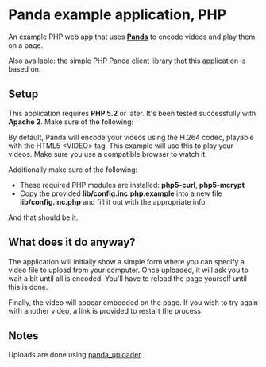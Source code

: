 Panda example application, PHP
==============================

An example PHP web app that uses [**Panda**](http://pandastream.com) to encode videos and play them on a page.

Also available: the simple [PHP Panda client library](http://github.com/newbamboo/panda_client_php) that this application is based on.


Setup
-----

This application requires **PHP 5.2** or later. It's been tested successfully with **Apache 2**. Make sure of the following:

By default, Panda will encode your videos using the H.264 codec, playable with the HTML5 &lt;VIDEO&gt; tag. This example will use this to play your videos. Make sure you use a compatible browser to watch it.

Additionally make sure of the following:

* These required PHP modules are installed: **php5-curl**, **php5-mcrypt**
* Copy the provided **lib/config.inc.php.example** into a new file **lib/config.inc.php** and fill it out with the appropriate info

And that should be it.


What does it do anyway?
-----------------------

The application will initially show a simple form where you can specify a video file to upload from your computer. Once uploaded, it will ask you to wait a bit until all is encoded. You'll have to reload the page yourself until this is done.

Finally, the video will appear embedded on the page. If you wish to try again with another video, a link is provided to restart the process.


Notes
-----

Uploads are done using [panda_uploader](http://github.com/newbamboo/panda_uploader).
